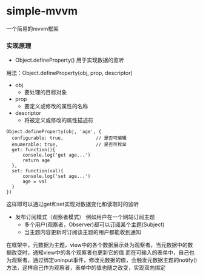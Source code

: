 # simple-mvvm
一个简易的mvvm框架

### 实现原理
- Object.defineProperty()
用于实现数据的监听

用法：Object.defineProperty(obj, prop, descriptor)
  * obj
    + 要处理的目标对象
  * prop
    + 要定义或修改的属性的名称
  * descriptor
    + 将被定义或修改的属性描述符

```
Object.defineProperty(obj, 'age', {
  configurable: true,            // 是否可编辑
  enumerable: true,              // 是否可枚举
  get: function(){
      console.log('get age...')
      return age
  },
  set: function(val){
      console.log('set age...')
      age = val
  }
})
```
这样即可以通过get和set实现对数据变化和读取时的监听


- 发布订阅模式（观察者模式）
例如用户在一个网站订阅主题
  * 多个用户(观察者，Observer)都可以订阅某个主题(Subject)
  * 当主题内容更新时订阅该主题的用户都能收到通知

在框架中，元数据为主题，view中的各个数据展示处为观察者，当元数据中的数据改变时，通知view中的各个观察者也更新它的值
而在可输入的表单中，自己也为观察者，通过绑定oninput事件，修改元数据的值，会触发元数据主题的notify()方法，这样自己作为观察者，表单中的值也随之改变，实现双向绑定